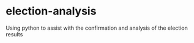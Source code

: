 # election-analysis
Using python to assist with the confirmation and analysis of the election results
